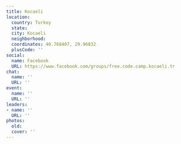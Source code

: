 ```yaml
---
title: Kocaeli
location:
  country: Turkey
  state: 
  city: Kocaeli
  neighborhood: 
  coordinates: 40.768407, 29.96832
  plusCode: ''
social:
  name: Facebook
  URL: https://www.facebook.com/groups/free.code.camp.kocaeli.tr
chat:
  name: ''
  URL: ''
event:
  name: ''
  URL: ''
leaders:
- name: ''
  URL: ''
photos:
  old: 
  cover: ''
---
```

